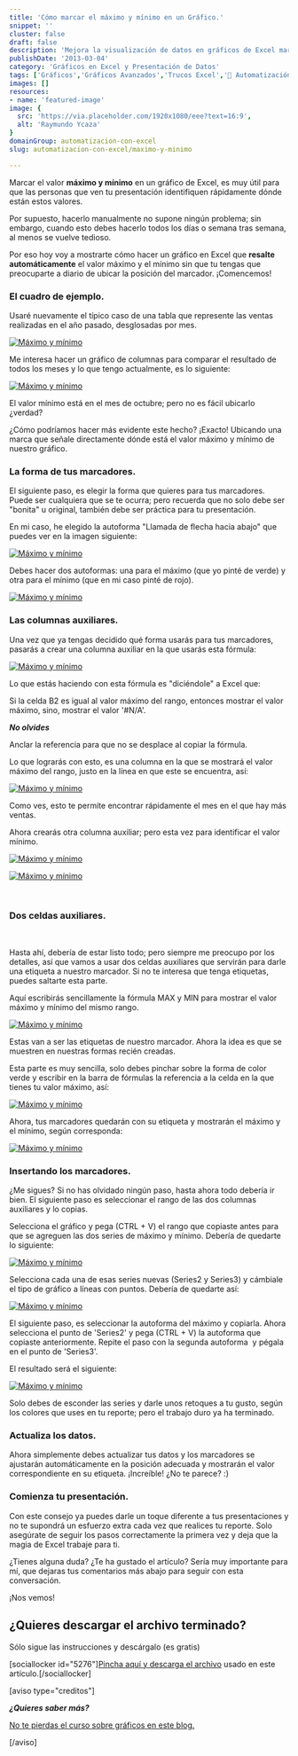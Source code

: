 ```yaml
---
title: 'Cómo marcar el máximo y mínimo en un Gráfico.'
snippet: ''
cluster: false
draft: false 
description: 'Mejora la visualización de datos en gráficos de Excel marcando el máximo y mínimo de forma efectiva.'
publishDate: '2013-03-04'
category: 'Gráficos en Excel y Presentación de Datos'
tags: ['Gráficos','Gráficos Avanzados','Trucos Excel','🤖 Automatización con Excel']
images: []
resources: 
- name: 'featured-image'
image: {
  src: 'https://via.placeholder.com/1920x1080/eee?text=16:9',
  alt: 'Raymundo Ycaza'
}
domainGroup: automatizacion-con-excel
slug: automatizacion-con-excel/maximo-y-minimo

---
```


Marcar el valor **máximo y mínimo** en un gráfico de Excel, es muy útil para que las personas que ven tu presentación identifiquen rápidamente dónde están estos valores.

Por supuesto, hacerlo manualmente no supone ningún problema; sin embargo, cuando esto debes hacerlo todos los días o semana tras semana, al menos se vuelve tedioso.

Por eso hoy voy a mostrarte cómo hacer un gráfico en Excel que **resalte automáticamente** el valor máximo y el mínimo sin que tu tengas que preocuparte a diario de ubicar la posición del marcador. ¡Comencemos!

### El cuadro de ejemplo.

Usaré nuevamente el típico caso de una tabla que represente las ventas realizadas en el año pasado, desglosadas por mes.

[![Máximo y mínimo](images/maximo-y-minimo-000333.png)](http://raymundoycaza.com/wp-content/uploads/maximo-y-minimo-000333.png)

Me interesa hacer un gráfico de columnas para comparar el resultado de todos los meses y lo que tengo actualmente, es lo siguiente:

[![Máximo y mínimo](images/maximo-y-minimo-000334-600x372.png)](http://raymundoycaza.com/wp-content/uploads/maximo-y-minimo-000334.png)

El valor mínimo está en el mes de octubre; pero no es fácil ubicarlo ¿verdad?

¿Cómo podríamos hacer más evidente este hecho? ¡Exacto! Ubicando una marca que señale directamente dónde está el valor máximo y mínimo de nuestro gráfico.

### La forma de tus marcadores.

El siguiente paso, es elegir la forma que quieres para tus marcadores. Puede ser cualquiera que se te ocurra; pero recuerda que no solo debe ser "bonita" u original, también debe ser práctica para tu presentación.

En mi caso, he elegido la autoforma "Llamada de flecha hacia abajo" que puedes ver en la imagen siguiente:

[![Máximo y mínimo](images/maximo-y-minimo-000336.png)](http://raymundoycaza.com/wp-content/uploads/maximo-y-minimo-000336.png)

Debes hacer dos autoformas: una para el máximo (que yo pinté de verde) y otra para el mínimo (que en mi caso pinté de rojo).

[![Máximo y mínimo](images/maximo-y-minimo-000335.png)](http://raymundoycaza.com/wp-content/uploads/maximo-y-minimo-000335.png)

### Las columnas auxiliares.

Una vez que ya tengas decidido qué forma usarás para tus marcadores, pasarás a crear una columna auxiliar en la que usarás esta fórmula:

[![Máximo y mínimo](images/maximo-y-minimo-000337.png)](http://raymundoycaza.com/wp-content/uploads/maximo-y-minimo-000337.png)

Lo que estás haciendo con esta fórmula es "diciéndole" a Excel que:

Si la celda B2 es igual al valor máximo del rango, entonces mostrar el valor máximo, sino, mostrar el valor '#N/A'.

_**No olvides**_

Anclar la referencia para que no se desplace al copiar la fórmula.

Lo que lograrás con esto, es una columna en la que se mostrará el valor máximo del rango, justo en la línea en que este se encuentra, así:

[![Máximo y mínimo](images/maximo-y-minimo-000338.png)](http://raymundoycaza.com/wp-content/uploads/maximo-y-minimo-000338.png)

Como ves, esto te permite encontrar rápidamente el mes en el que hay más ventas.

Ahora crearás otra columna auxiliar; pero esta vez para identificar el valor mínimo.

[![Máximo y mínimo](images/maximo-y-minimo-000340.png)](http://raymundoycaza.com/wp-content/uploads/maximo-y-minimo-000340.png)

[![Máximo y mínimo](images/maximo-y-minimo-000339-600x460.png)](http://raymundoycaza.com/wp-content/uploads/maximo-y-minimo-000339.png)

 

### Dos celdas auxiliares.

 

Hasta ahí, debería de estar listo todo; pero siempre me preocupo por los detalles, así que vamos a usar dos celdas auxiliares que servirán para darle una etiqueta a nuestro marcador. Si no te interesa que tenga etiquetas, puedes saltarte esta parte.

Aquí escribirás sencillamente la fórmula MAX y MIN para mostrar el valor máximo y mínimo del mismo rango.

[![Máximo y mínimo](images/maximo-y-minimo-000341.png)](http://raymundoycaza.com/wp-content/uploads/maximo-y-minimo-000341.png)

Estas van a ser las etiquetas de nuestro marcador. Ahora la idea es que se muestren en nuestras formas recién creadas.

Esta parte es muy sencilla, solo debes pinchar sobre la forma de color verde y escribir en la barra de fórmulas la referencia a la celda en la que tienes tu valor máximo, así:

[![Máximo y mínimo](images/maximo-y-minimo-000342-600x296.png)](http://raymundoycaza.com/wp-content/uploads/maximo-y-minimo-000342.png)

Ahora, tus marcadores quedarán con su etiqueta y mostrarán el máximo y el mínimo, según corresponda:

[![Máximo y mínimo](images/maximo-y-minimo-000343.png)](http://raymundoycaza.com/wp-content/uploads/maximo-y-minimo-000343.png)

### Insertando los marcadores.

¿Me sigues? Si no has olvidado ningún paso, hasta ahora todo debería ir bien. El siguiente paso es seleccionar el rango de las dos columnas auxiliares y lo copias.

Selecciona el gráfico y pega (CTRL + V) el rango que copiaste antes para que se agreguen las dos series de máximo y mínimo. Debería de quedarte lo siguiente:

[![Máximo y mínimo](images/maximo-y-minimo-000344-600x367.png)](http://raymundoycaza.com/wp-content/uploads/maximo-y-minimo-000344.png)

Selecciona cada una de esas series nuevas (Series2 y Series3) y cámbiale el tipo de gráfico a líneas con puntos. Debería de quedarte así:

[![Máximo y mínimo](images/maximo-y-minimo-000345-600x367.png)](http://raymundoycaza.com/wp-content/uploads/maximo-y-minimo-000345.png)

El siguiente paso, es seleccionar la autoforma del máximo y copiarla. Ahora selecciona el punto de 'Series2' y pega (CTRL + V) la autoforma que copiaste anteriormente. Repite el paso con la segunda autoforma  y pégala en el punto de 'Series3'.

El resultado será el siguiente:

[![Máximo y mínimo](images/maximo-y-minimo-000347-600x378.png)](http://raymundoycaza.com/wp-content/uploads/maximo-y-minimo-000347.png)

Solo debes de esconder las series y darle unos retoques a tu gusto, según los colores que uses en tu reporte; pero el trabajo duro ya ha terminado.

### Actualiza los datos.

Ahora simplemente debes actualizar tus datos y los marcadores se ajustarán automáticamente en la posición adecuada y mostrarán el valor correspondiente en su etiqueta. ¡Increíble! ¿No te parece? :)

### Comienza tu presentación.

Con este consejo ya puedes darle un toque diferente a tus presentaciones y no te supondrá un esfuerzo extra cada vez que realices tu reporte. Solo asegúrate de seguir los pasos correctamente la primera vez y deja que la magia de Excel trabaje para ti.

¿Tienes alguna duda? ¿Te ha gustado el artículo? Sería muy importante para mí, que dejaras tus comentarios más abajo para seguir con esta conversación.

¡Nos vemos!

## ¿Quieres descargar el archivo terminado?

Sólo sigue las instrucciones y descárgalo (es gratis)

\[sociallocker id="5276"\][Pincha aquí y descarga el archivo](http://raymundoycaza.com/wp-content/uploads/maximo-y-minimo-en-graficos.xlsx "Descarga el archivo terminado") usado en este artículo.\[/sociallocker\]

\[aviso type="creditos"\]

_**¿Quieres saber más?**_

[No te pierdas el curso sobre gráficos en este blog.](http://raymundoycaza.com/aprende-a-crear-graficos-en-excel/)

\[/aviso\]
